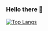 ### Hello there 👋

[![Top Langs](https://github-readme-stats.vercel.app/api/top-langs/?username=KarstenKrause&layout=compact&theme=vision-friendly-dark)](https://github.com/anuraghazra/github-readme-stats)

<!--
**KarstenKrause/KarstenKrause** is a ✨ _special_ ✨ repository because its `README.md` (this file) appears on your GitHub profile.

Here are some ideas to get you started:

- 🔭 I’m currently working on ...
- 🌱 I’m currently learning ...
- 👯 I’m looking to collaborate on ...
- 🤔 I’m looking for help with ...
- 💬 Ask me about ...
- 📫 How to reach me: ...
- 😄 Pronouns: ...
- ⚡ Fun fact: ...
-->
